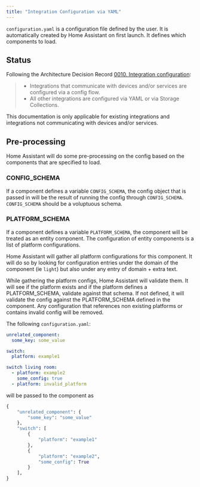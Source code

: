 ```yaml
---
title: "Integration Configuration via YAML"
---
```


`configuration.yaml` is a configuration file defined by the user. It is automatically created by Home Assistant on first launch. It defines which components to load.

## Status

Following the Architecture Decision Record [0010. Integration configuration](https://github.com/home-assistant/architecture/blob/master/adr/0010-integration-configuration.md):
> * Integrations that communicate with devices and/or services are configured via a config flow.  
> * All other integrations are configured via YAML or via Storage Collections.

This documentation is only applicable for existing integrations and integrations not communicating with devices and/or services.

## Pre-processing

Home Assistant will do some pre-processing on the config based on the components that are specified to load.

### CONFIG_SCHEMA

If a component defines a variable `CONFIG_SCHEMA`, the config object that is passed in will be the result of running the config through `CONFIG_SCHEMA`. `CONFIG_SCHEMA` should be a voluptuous schema.

### PLATFORM_SCHEMA

If a component defines a variable `PLATFORM_SCHEMA`, the component will be treated as an entity component. The configuration of entity components is a list of platform configurations.

Home Assistant will gather all platform configurations for this component. It will do so by looking for configuration entries under the domain of the component (ie `light`) but also under any entry of domain + extra text.

While gathering the platform configs, Home Assistant will validate them. It will see if the platform exists and if the platform defines a PLATFORM_SCHEMA, validate against that schema. If not defined, it will validate the config against the PLATFORM_SCHEMA defined in the component. Any configuration that references non existing platforms or contains invalid config will be removed.

The following `configuration.yaml`:

```yaml
unrelated_component:
  some_key: some_value

switch:
  platform: example1

switch living room:
  - platform: example2
    some_config: true
  - platform: invalid_platform
```

will be passed to the component as

```python
{
    "unrelated_component": {
        "some_key": "some_value"
    },
    "switch": [
        {
            "platform": "example1"
        },
        {
            "platform": "example2",
            "some_config": True
        }
    ],
}
```
